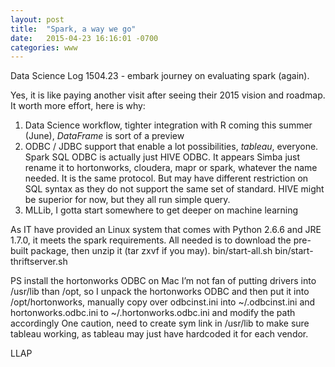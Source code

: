 ```yaml
---
layout: post
title:  "Spark, a way we go"
date:   2015-04-23 16:16:01 -0700
categories: www
---
```


Data Science Log 1504.23 - embark journey on evaluating spark (again).

Yes, it is like paying another visit after seeing their 2015 vision and roadmap. It worth more effort, here is why:

1. Data Science workflow, tighter integration with R coming this summer (June), *DataFrame* is sort of a preview
2. ODBC / JDBC support that enable a lot possibilities, *tableau*, everyone. Spark SQL ODBC is actually just HIVE ODBC. It appears Simba just rename it to hortonworks, cloudera, mapr or spark, whatever the name needed. It is the same protocol. But may have different restriction on SQL syntax as they do not support the same set of standard. HIVE might be superior for now, but they all run simple query.
3. MLLib, I gotta start somewhere to get deeper on machine learning

As IT have provided an Linux system that comes with Python 2.6.6 and JRE 1.7.0, it meets the spark requirements. All needed is to download the pre-built package, then unzip it (tar zxvf if you may).
bin/start-all.sh
bin/start-thriftserver.sh

PS install the hortonworks ODBC on Mac
I’m not fan of putting drivers into /usr/lib than /opt, so I unpack the hortonworks ODBC and then put it into /opt/hortonworks, manually copy over odbcinst.ini into ~/.odbcinst.ini and hortonworks.odbc.ini to ~/.hortonworks.odbc.ini and modify the path accordingly
One caution, need to create sym link in /usr/lib to make sure tableau working, as tableau may just have hardcoded it for each vendor.


LLAP
